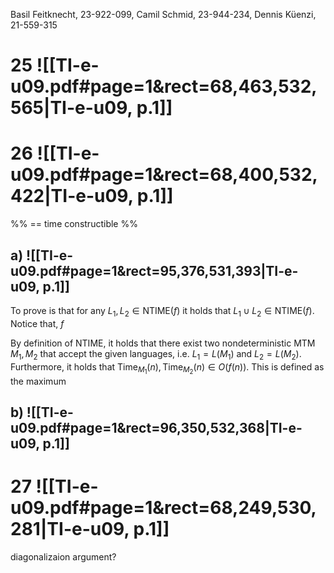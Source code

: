 
Basil Feitknecht, 23-922-099,
Camil Schmid, 23-944-234,
Dennis Küenzi, 21-559-315




# 25 ![[TI-e-u09.pdf#page=1&rect=68,463,532,565|TI-e-u09, p.1]]



# 26 ![[TI-e-u09.pdf#page=1&rect=68,400,532,422|TI-e-u09, p.1]]

%% == time constructible  %%

## a) ![[TI-e-u09.pdf#page=1&rect=95,376,531,393|TI-e-u09, p.1]]

To prove is that for any $L_{1}, L_{2} \in \mathrm{NTIME}(f)$ it holds that $L_{1} \cup L_{2} \in \mathrm{NTIME}(f)$. Notice that, $f$

By definition of $\mathrm{NTIME}$, it holds that there exist two nondeterministic MTM $M_{1}, M_{2}$ that accept the given languages, i.e. $L_{1} = L(M_{1})$ and $L_{2} = L(M_{2})$. Furthermore, it holds that $\mathrm{Time}_{M_{1}}(n), \mathrm{Time}_{M_{2}}(n) \in O(f(n))$. This is defined as the maximum


## b) ![[TI-e-u09.pdf#page=1&rect=96,350,532,368|TI-e-u09, p.1]]


# 27 ![[TI-e-u09.pdf#page=1&rect=68,249,530,281|TI-e-u09, p.1]]


diagonalizaion argument?